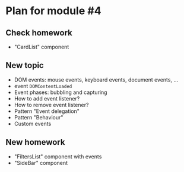 # Plan for module #4

## Check homework

* "CardList" component

## New topic

* DOM events: mouse events, keyboard events, document events, ...
* event `DOMContentLoaded`
* Event phases: bubbling and capturing
* How to add event listener?
* How to remove event listener?
* Pattern "Event delegation"
* Pattern "Behaviour"
* Custom events

## New homework

* "FiltersList" component with events
* "SideBar" component
